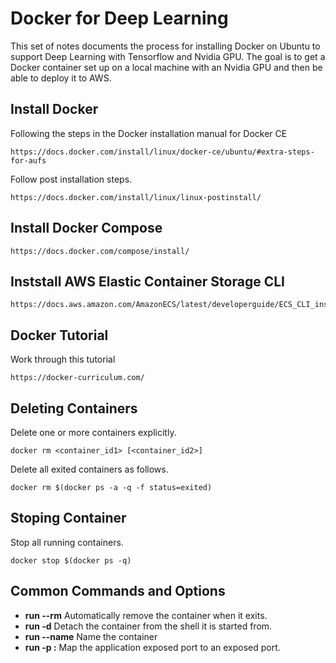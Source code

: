 # Docker for Deep Learning
This set of notes documents the process for installing Docker on Ubuntu
to support Deep Learning with Tensorflow and Nvidia GPU.  The goal
is to get a Docker container set up on a local machine with an 
Nvidia GPU and then be able to deploy it to AWS.

## Install Docker
Following the steps in the Docker installation manual for Docker CE
```commandline
https://docs.docker.com/install/linux/docker-ce/ubuntu/#extra-steps-for-aufs
```

Follow post installation steps.
```commandline
https://docs.docker.com/install/linux/linux-postinstall/
```

## Install Docker Compose
```commandline
https://docs.docker.com/compose/install/
```

## Inststall AWS Elastic Container Storage CLI
```commandline
https://docs.aws.amazon.com/AmazonECS/latest/developerguide/ECS_CLI_installation.html
```

## Docker Tutorial
Work through this tutorial
```commandline
https://docker-curriculum.com/
```

## Deleting Containers
Delete one or more containers explicitly.
```commandline
docker rm <container_id1> [<container_id2>]
```

Delete all exited containers as follows.
```commandline
docker rm $(docker ps -a -q -f status=exited)
```

## Stoping Container
Stop all running containers.
```commandline
docker stop $(docker ps -q)
```

## Common Commands and Options
* **run --rm** Automatically remove the container when it exits.
* **run -d** Detach the container from the shell it is started from.
* **run --name** Name the container
* **run -p <to-port>:<from-port>** Map the application exposed port to an exposed port.
 

